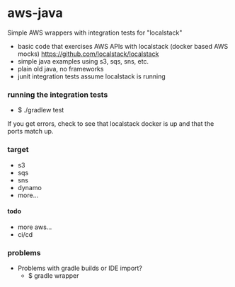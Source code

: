 # aws-java
Simple AWS wrappers with integration tests for "localstack"
* basic code that exercises AWS APIs with localstack (docker based AWS mocks) https://github.com/localstack/localstack
* simple java examples using s3, sqs, sns, etc.
* plain old java, no frameworks
* junit integration tests assume localstack is running


### running the integration tests
* $ ./gradlew test

If you get errors, check to see that localstack docker is up and that the ports match up.

### target
* s3
* sqs
* sns
* dynamo
* more...

#### todo
* more aws...
* ci/cd

### problems

* Problems with gradle builds or IDE import?
    * $ gradle wrapper
    
    
    
    
    